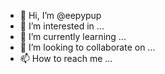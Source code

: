 - 👋 Hi, I’m @eepypup
- 👀 I’m interested in ...
- 🌱 I’m currently learning ...
- 💞️ I’m looking to collaborate on ...
- 📫 How to reach me ...

<!---
eepypup/eepypup is a ✨ special ✨ repository because its `README.md` (this file) appears on your GitHub profile.
You can click the Preview link to take a look at your changes.
--->
